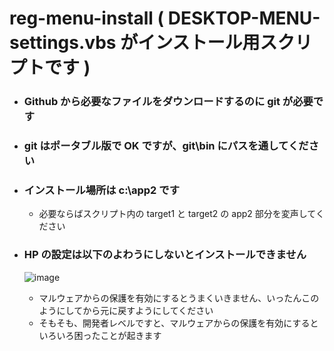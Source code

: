 # reg-menu-install ( DESKTOP-MENU-settings.vbs がインストール用スクリプトです )

- ### Github から必要なファイルをダウンロードするのに git が必要です
- ### git はポータブル版で OK ですが、git\bin にパスを通してください
- ### インストール場所は c:\app2 です
  - 必要ならばスクリプト内の target1 と target2 の app2 部分を変声してください


- ### HP の設定は以下のよわうにしないとインストールできません
  ![image](https://github.com/winofsql/reg-menu-install/assets/1501327/c395f5c7-bebf-48ed-a9f9-1af81f2c8006)

  - マルウェアからの保護を有効にするとうまくいきません、いったんこのようにしてから元に戻すようにしてください
  - そもそも、開発者レベルですと、マルウェアからの保護を有効にするといろいろ困ったことが起きます
